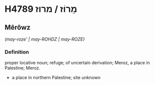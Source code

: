 # H4789 מֵרוֹז / מרוז

## Mêrôwz

_(may-roze' | may-ROHDZ | may-ROZE)_

### Definition

proper locative noun; refuge; of uncertain derivation; Meroz, a place in Palestine; Meroz.

- a place in northern Palestine; site unknown
